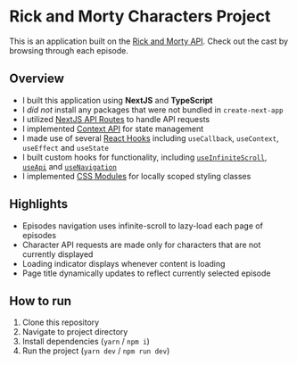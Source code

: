 # Rick and Morty Characters Project

This is an application built on the [Rick and Morty API](https://rickandmortyapi.com/). Check out the cast by browsing through each episode.

## Overview

- I built this application using __NextJS__ and __TypeScript__
- I _did not_ install any packages that were not bundled in `create-next-app`
- I utilized [NextJS API Routes](https://nextjs.org/docs/pages/building-your-application/routing/api-routes) to handle API requests
- I implemented [Context API](https://react.dev/reference/react/useContext) for state management
- I made use of several [React Hooks](https://react.dev/reference/react/hooks) including `useCallback`, `useContext`, `useEffect` and `useState`
- I built custom hooks for functionality, including [`useInfiniteScroll`](https://github.com/rosslibby/rick-and-morty-characters/blob/develop/src/components/infinite-scroll/hooks.tsx), [`useApi`](https://github.com/rosslibby/rick-and-morty-characters/blob/develop/src/app/api/hooks/api.tsx) and [`useNavigation`](https://github.com/rosslibby/rick-and-morty-characters/blob/develop/src/app/api/hooks/navigation.tsx)
- I implemented [CSS Modules](https://nextjs.org/docs/app/building-your-application/styling/css-modules) for locally scoped styling classes

## Highlights

- Episodes navigation uses infinite-scroll to lazy-load each page of episodes
- Character API requests are made only for characters that are not currently displayed
- Loading indicator displays whenever content is loading
- Page title dynamically updates to reflect currently selected episode

## How to run

1. Clone this repository
2. Navigate to project directory
3. Install dependencies (`yarn` / `npm i`)
4. Run the project (`yarn dev` / `npm run dev`)
